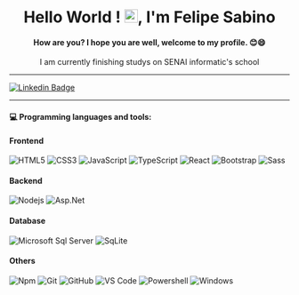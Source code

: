 <h1 align="center">Hello World !  <img src="https://github.com/TheDudeThatCode/TheDudeThatCode/blob/master/Assets/Earth.gif" width="24px">, I'm Felipe Sabino</h1>

<h4 align="center">How are you? I hope you are well, welcome to my profile. 😊😄</h4>
<p align="center">
    I am currently finishing studys on SENAI informatic's school
   </p>

---
   [![Linkedin Badge](https://img.shields.io/badge/-Felipe%20Sabino-292929?style=flat-square&logo=Linkedin&logoColor=white&link=https://www.linkedin.com/in/felipe-sabino-750751190/)](https://www.linkedin.com/in/felipe-sabino-750751190/)
   
   
   ---
   
#### :computer: Programming languages and tools: 

#### Frontend
![HTML5](https://img.shields.io/badge/-HTML5-%23E44D27?style=flat-square&logo=html5&logoColor=ffffff)
![CSS3](https://img.shields.io/badge/-CSS3-%231572B6?style=flat-square&logo=css3)
![JavaScript](https://img.shields.io/badge/-JavaScript-%23F7DF1C?style=flat-square&logo=javascript&logoColor=000000&labelColor=%23F7DF1C&color=%23FFCE5A)
![TypeScript](https://img.shields.io/badge/-TypeScript-%231572B6?style=flat-square&logo=typescript)
![React](https://img.shields.io/badge/-React-%23282C34?style=flat-square&logo=react)
![Bootstrap](https://img.shields.io/badge/-Bootstrap-563D7C?style=flat-square&logo=Bootstrap)
![Sass](https://img.shields.io/badge/-Sass-%23CC6699?style=flat-square&logo=sass&logoColor=ffffff)

#### Backend
![Nodejs](https://img.shields.io/badge/-Nodejs-339933?style=flat-square&logo=Node.js&logoColor=ffffff)
![Asp.Net](https://img.shields.io/badge/-Asp.Net-black?style=flat-square&logo=c#)

#### Database
![Microsoft Sql Server](https://img.shields.io/badge/-Sql%20Server-CC2927?style=flat-square&logo=microsoft-sql-server&logoColor=ffffff)
![SqLite](https://img.shields.io/badge/-SqLite-336791?style=flat-square&logo=sqlite)

#### Others
![Npm](https://img.shields.io/badge/-npm-CB3837?style=flat-square&logo=npm)
![Git](https://img.shields.io/badge/-Git-%23F05032?style=flat-square&logo=git&logoColor=%23ffffff)
![GitHub](https://img.shields.io/badge/-GitHub-181717?style=flat-square&logo=github)
![VS Code](http://img.shields.io/badge/-VS%20Code-007ACC?style=flat-square&logo=visual-studio-code&logoColor=ffffff)
![Powershell](http://img.shields.io/badge/-Powershell-5391FE?style=flat-square&logo=powershell&logoColor=ffffff)
![Windows](http://img.shields.io/badge/-Windows-0078D6?style=flat-square&logo=windows&logoColor=ffffff)



<!--
**FelipeSabino-del/FelipeSabino-del** is a ✨ _special_ ✨ repository because its `README.md` (this file) appears on your GitHub profile.
